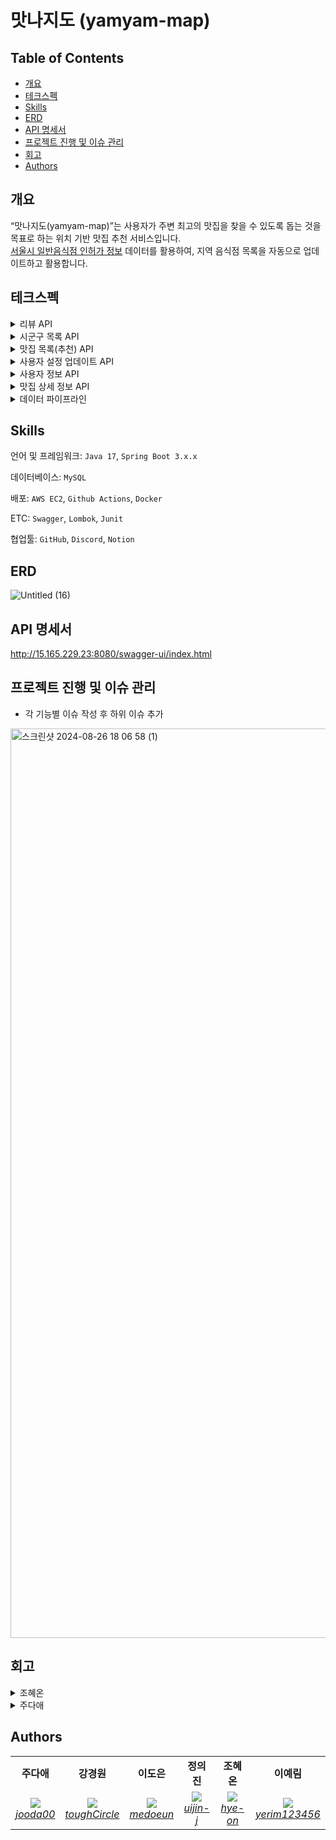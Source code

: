 # 맛나지도 (yamyam-map)

## **Table of Contents**

- [개요](#개요)
- [테크스펙](#테크스펙)
- [Skills](#skills)
- [ERD](#erd)
- [API 명세서](#api-명세서)
- [프로젝트 진행 및 이슈 관리](#프로젝트-진행-및-이슈-관리)
- [회고](#회고)
- [Authors](#authors)


## 개요

“맛나지도(yamyam-map)”는 사용자가 주변 최고의 맛집을 찾을 수 있도록 돕는 것을 목표로 하는 위치 기반 맛집 추천 서비스입니다.  
[서울시 일반음식점 인허가 정보](https://data.seoul.go.kr/dataList/OA-16094/S/1/datasetView.do) 데이터를 활용하여, 지역 음식점 목록을 자동으로 업데이트하고
활용합니다.

## 테크스펙

<details>
	<summary> 리뷰 API </summary>

### **요약 (Summary)**

맛집에 대한 리뷰를 합니다.

### **목표 (Goals)**

1~5 점 사이의 점수와 리뷰를 달 수 있습니다.

### **목표가 아닌 것 (Non-Goals)**

사진을 올릴 수 있습니다.

### **계획 (Plan)**

```mermaid
graph TD
    A[리뷰 등록 요청] --> B[JWT 인증 확인]
    B -->|인증 실패| C[401 Unauthorized 반환]
    B -->|인증 성공| D[리뷰 생성, 새로운 평점 계산]
    D --> E[200 OK 반환]
```

### **마일스톤 (Milestones)**

> ~8월 28일 : 리뷰 엔티티 정의 <br>
~8월 29일: 기능 구현
>
</details>

<details>
	<summary> 시군구 목록 API </summary>

### **요약 (Summary)**

사용자는 도/광역시에 속한 시/군/구 목록을 조회할 수 있습니다.

### **목표 (Goals)**

- `도/광역시`에 속한 `시/군/구` 목록을 조회하는 API를 구현합니다.
- 효율적인 조회를 위해 시군구 데이터를 캐싱하여 성능을 최적화합니다.

### 요구사항 상세

- **설명**
    - 사용자는 도/광역시의 시/군/구 목록을 조회할 수 있습니다.

- **출력 데이터**
    - `도/광역시(province_name)`
    - `시/군/구 목록`
    - 각 시/군/구의 `위도(latitude)`, `경도(longitude)`

- **처리 과정**:
    1. 도/광역시로 그룹화한 시/군/구 목록을 조회합니다.
    2. 시/군/구 목록을 반환할 때, 시군구의 좌표 정보도 함께 포함됩니다.

- **예외 사항**
    - 시군구 데이터가 없을 시 빈 리스트를 반환합니다.

### **계획 (Plan)**

### Flowchart

```mermaid
flowchart TD
    A([사용자]) --> B{지역 목록 API 요청}
    B --> C[[지역 데이터 조회]]
    C --> D[시/도 기준 시/군/구 데이터 그룹화]
    D --> E[좌표 포함 시/군/구 목록 생성]
    E --> F[[그룹화된 시/군/구 목록 반환]]
```

```mermaid

erDiagram
Region {
	id BIGINT PK "AUTO_INCREMENT"
	province VARCHAR(50) "NOT NULL"
	city_district VARCHAR(50) "NOT NULL"
	location POINT "NOT NULL"
}
```

- DTO, 서비스, 레파지토리 구현
    - 도/광역시 및 시/군/구 데이터를 처리하고 검색하는 로직 작성

- 시군구 조회 컨트롤러 구현

- 테스트 코드 작성 및 기능 테스트
    - 시군구 조회 API
    - 통합 테스트

- 조회된 시군구 데이터를 캐싱하여 성능 최적화

### **이외 고려 사항들 (Other Considerations)**

- 캐시 만료: 시군구 데이터는 잘 변경되지 않으므로 캐시 만료 시간을 길게 설정?
- API 성능 테스트: 캐싱 전후의 성능 차이 테스트하고 최적화

### **마일스톤 (Milestones)**

- **8월 28일~8월 29일**: 엔티티 정의 및 시군구 조회 기능 설계
- **8월 30일**: 시군구 서비스 및 리포지토리 구현
- **8월 31일 ~ 9월 1일**: API 개발 및 시군구 관련 기능 구현
- **9월 2일**: 문서화 및 최종 점검
- **이후**: 캐싱 기능 구현 및 성능 최적화

</details>

<details>
		<summary> 맛집 목록(추천) API </summary>

### **요약 (Summary)**

사용자는 자신의 현재 위치 또는 선택한 특정 지역의 중심 좌표를 기준으로 일정 범위 내의 맛집 목록을 조회할 수 있습니다. 조회된 맛집 목록은 사용자의 요청에 따라 거리순 또는 평점순으로 정렬됩니다.

### **목표 (Goals)**

- `위도(Lat)`, `경도(Lon)`, `범위(Range)`를 기반으로 맛집 목록을 조회할 수 있습니다.
- 맛집 목록은 `거리순` 또는 `평점순`으로 정렬됩니다.
- 사용자는 "내 주변 보기" 또는 "특정 지역 보기" 기능을 사용하여 맛집 목록을 조회할 수 있습니다.

### **목표가 아닌 것 (Non-Goals)**

- 상세한 필터링 기능 (특정 음식 종류, 가격대 등)

### 요구사항 상세

- **설명**
    - 사용자는 현재 위치의 좌표를 기준으로 또는 선택한 특정 지역의 좌표를 기준으로 범위 내의 맛집 목록을 조회할 수 있습니다.
    - 맛집 목록은 사용자가 요청한 정렬 방식에 따라 거리순 또는 평점순으로 정렬합니다.

- **입력 데이터**
    - `위도(Lat)`
    - `경도(Lon)`
    - `범위(Range)` (단위: km)
    - `정렬방식(Sort)` - "거리순" 또는 "평점순"

- **출력 데이터**
    - `맛집 목록` - 이름, 종목, 위도/경도, 평점 등

- **처리 과정**
    1. 파라미터 위도(Lat), 경도(Lon), 범위(Range)를 기반으로 맛집 목록을 필터링
    2. 필터링된 맛집 목록을 사용자가 요청한 정렬 방식(거리순 또는 평점순)에 따라 정렬
    3. 정렬된 맛집 목록을 사용자에게 반환

- **예외 사항**
    - 위도/경도 또는 범위 값이 유효하지 않은 경우, 오류 메시지와 함께 조회 실패 응답을 반환
    - 정렬 방식이 "거리순" 또는 "평점순" 이외일 경우, 디폴트를 거리순으로 처리

### **계획 (Plan)**

### Flowchart

```mermaid
flowchart TD
    A[유저] -->|위도, 경도, 범위, 페이징, 정렬 요청| B{Validation 확인}
    B --> |위도, 경도, 범위 데이터 없음| K[400 해당 값은 필수 값이라는 에러 반환]
    B --> |Validation 통과| C{필터링}
    
    C -->|데이터 O| D{정렬 방식 확인}
    C -->|데이터 X| E[빈 리스트 반환]

    D -->|거리순| F[거리순 정렬]
    D -->|평점순| G[평점순 정렬]
    D -->|그 외| H[400 해당 정렬방식 제공하지 않는다는 에러 반환]

    F --> I[정렬된 맛집 목록 반환]
    G --> I
```

- DTO, 서비스, 레파지토리 구현
    - 위도/경도 및 범위를 사용한 맛집 필터링 로직 작성
    - 거리 계산 및 거리순, 평점순 정렬 로직 구현 (Hibernate Spatial 함수를 이용)

- 맛집 조회 컨트롤러 구현

- 테스트 코드 작성 및 기능 테스트
    - 거리 계산, 정렬 로직, 맛집 목록 API 유닛 테스트
    - 통합 테스트

### **이외 고려 사항들 (Other Considerations)**

- 엔드포인트 정의 (경로와 HTTP 메서드)
    - GET /api/restaurants
        - `lat`, `lon`, `range`, `sort`, `page`
        - sort - distance/rating

- 거리계산 방식 - MYSQL Point 타입 사용, Hibernate Spatial 함수 활용해서 쿼리 간소화
- "내 주변 맛집 보기", "특정 지역 주변 맛집 보기" 모두 중심 좌표를 파라미터로 하는 하나의 api로 처리

### **마일스톤 (Milestones)**

- **8월 29일**: ERD 확정 및 엔티티 구현
- **8월 30일 ~ 9월 2일**: 맛집 서비스 및 레파지토리, 컨트롤러 구현
- **9월 2일 ~ 9월 3일**: 테스트, 문서화 및 최종 점검

</details>

<details> 
<summary>사용자 설정 업데이트 API</summary>
    
### **요약 (Summary)**
    
사용자의 위치 정보와 점심 추천 기능 설정을 업데이트하는 역할을 합니다.
    
### **목표 (Goals)**
    
사용자 위치 정보 업데이트
        
- 사용자의 위치 정보를 데이터베이스에 저장하여 위치 기반 맛집 추천 서비스의 정확성을 유지합니다.
        
점심 추천 기능 설정
        
- 사용자가 점심 추천 기능의 활성화 여부를 선택할 수 있도록 하여, 맞춤형 알림 서비스를 제공합니다.
        
데이터 유효성 검증
        
- 사용자가 입력한 위치 정보와 점심 추천 기능 설정의 유효성을 검증하여, 잘못된 입력이 서비스에 영향을 미치지 않도록 합니다.
        
보안 및 인증
        
- JWT를 사용하여 사용자 인증 및 권한을 검증하며, 인증된 사용자만이 자신의 설정을 업데이트, 조회할 수 있도록 합니다.
        
    
### **목표가 아닌 것 (Non-Goals)**
    
- 사용자 프로필 관리
        
- 사용자 계정, 비밀번호 등 프로필 정보를 업데이트하는 기능이 아닙니다.
        
    
### **계획 (Plan)**
    
데이터베이스 인터페이스 구현
        
- `MemberRepository`를 통해 사용자 정보를 조회할 수 있도록 구현합니다.
        
API 설계 및 구현
        
- JWT 인증 로직을 통해 요청자의 신원을 확인합니다.
- 위치 정보와 점심 추천 기능 설정 값을 검증하는 로직을 구현합니다.
- 검증된 데이터를 기반으로 사용자의 설정을 업데이트하는 로직 작성합니다.
    
    
<details> 
<summary>플로우 차트</summary>
    
```mermaid
    graph TD
        A[사용자 요청] --> B[JWT 인증 확인]
        B -->|인증 실패| C[401 Unauthorized 반환]
        B -->|인증 성공| D[데이터 유효성 검증]
        D -->|유효성 실패| E[400 Bad Request 반환]
        D -->|유효성 성공| F[데이터베이스 업데이트]
        F --> G[200 OK 성공 응답 반환]
    
```
</details>
    
<details> 
<summary>클래스 다이어그램</summary>
    
```mermaid
classDiagram
        class Member {
          +Long member_id
          +String account
          +String password
          +Double latitude
          +Double longitude
          +Boolean receiveRecommendations
          +Timestamp created_at
          +Timestamp updated_at
        }
    
    		class MemberService {
    			+updateMemberSettings(lat: Double, lon: Double, receiveRecommendations: Boolean): void
    		}
    		
    		class MemberRepository {
          +findById(userId: Long): Member
          +save(member: Member): void
        }
    
        MemberService --> MemberRepository : uses
        MemberService --> Member : updates
```
</details>
    
<details> 
<summary>시퀀스 다이어그램</summary>
    
```mermaid
sequenceDiagram
        participant User
        participant API
        participant DB
    
        User->>API: 설정 업데이트 요청 (JWT 포함)
        API->>API: JWT 유효성 검증
        API-->>User: 인증 실패 (401 Unauthorized)
        API->>API: 데이터 유효성 검증
        API-->>User: 유효성 실패 (400 Bad Request)
        API->>DB: 사용자 설정 업데이트
        DB-->>API: 업데이트 성공
        API-->>User: 성공 응답 (200 OK)
    
```
</details>
    
<details> 
<summary>API 설계</summary>
    
**Endpoint:** `PATCH /api/member/settings`
    
**요청 헤더:** `Authorization: bearer {JWT_TOKEN}`
    
**Request Body:**
    
```json
    {
      "lat": 37.5665,
      "lon": 126.9780,
      "receiveRecommendations": true
    }
```
    
**Response:**
    
- **200 OK:** 성공적으로 업데이트된 경우.
        
```json
        {
          "message": "요청이 성공했습니다."
        }
```
        
- **400 Bad Request:** 위도, 경도의 범위가 잘못된 경우
        
```json
        {
          "error": "위도 또는 경도의 범위가 잘못되었습니다."
        }
```
        
- **400 Bad Request:** 위도 혹은 경도 값이 누락된 경우
        
```json
        {
          "error": "위도와 경도는 모두 제공되어야 합니다."
        }
```
        
- **401 Unauthorized:** 인증되지 않은 사용자가 접근한 경우.
        
```json
        {
          "error": "인증 오류가 발생했습니다."
        }
```
</details>
    
### **이외 고려 사항들 (Other Considerations)**
    
- 보안: JWT의 유효성 및 보안을 검토하며, 인증되지 않은 사용자의 접근을 방지합니다.
- 에러 처리: 발생 가능한 에러 케이스에 대한 에러 메시지를 적절하게 반환할 수 있도록 합니다.
    
### **마일스톤 (Milestones)**
    
> ~ `8월 28일`: 요구사항 분석 <br>
~ `8월 29일`: API 설계 및기본 구현 완료 <br>
~ `8월 30일`: 테스트, 문서화
>
</details>


<details>
<summary>사용자 정보 API</summary>
    
### **요약 (Summary)**
    
사용자의 정보를 조회하여 계정, 위치 정보, 점심 추천 기능 활성화 여부를 확인할 수 있습니다.
    
### **목표 (Goals)**
    
- `패스워드` 를 제외한 모든 사용자 정보를 반환합니다.
- 클라이언트에서 사용자 위, 경도 / 점심추천 기능 사용여부 를 사용하기 위해서 입니다.
    
### **계획 (Plan)**
    
데이터베이스 인터페이스 구현     
- `MemberRepository`를 통해 사용자 정보를 조회할 수 있도록 구현합니다.
        
API 설계 및 구현      
- JWT 인증 로직을 통해 요청자의 신원을 확인하고, 해당 사용자의 정보를 조회하여 반환합니다.
    

<details>
<summary>플로우 차트 </summary>
	
```mermaid
    graph TD
	A[사용자 요청] --> B[JWT 인증 확인]
	B -->|인증 실패| C[401 Unauthorized 반환]
	B -->|인증 성공| D[사용자 정보 조회]
	D --> E[200 OK 사용자 정보 반환]
```
</details>

    

<details>
<summary>클래스 다이어그램</summary>
    
```mermaid
classDiagram
        class Member {
          +Long id
          +String username
          +String password
          +Double latitude
          +Double longitude
          +Boolean receiveRecommendations
          +Timestamp created_at
          +Timestamp updated_at
        }
    
        class MemberService {
          +getMemberDetail(): MemberDetailRes
        }
    
        class MemberRepository {
          +findById(memberId: Long): Member
        }
    
        MemberService --> MemberRepository : uses
        MemberService --> Member : retrieves
    
```
</details>

    

<details>
<summary>시퀀스 다이어그램</summary>
    
```mermaid
sequenceDiagram
        participant Member
        participant API
        participant DB
    
        Member->>API: 사용자 정보 요청 (JWT 포함)
        API->>API: JWT 유효성 검증
        API-->>Member: 인증 실패 (401 Unauthorized)
        API->>DB: 사용자 정보 조회
        DB-->>API: 사용자 정보 반환
        API-->>Member: 사용자 정보 반환 (200 OK)
    
```
</details>

    

<details>
<summary>API 설계</summary>
    
**Endpoint:** `GET /api/member`
    
**요청 헤더:** `Authorization: bearer {JWT_TOKEN}`
    
**Response:**
    
- **200 OK:** 성공적으로 업데이트된 경우.
        
```json
        {
        	"memberId": 123,
        	"account": "abc",
          "latitude": 37.5665,
          "longitude": 126.9780,
          "receiveRecommendations": true
        }
```
        
- **401 Unauthorized:** 인증되지 않은 사용자가 접근한 경우.
        
```json
        {
          "error": "인증 오류가 발생했습니다."
        }
```
</details>

        
    
### **마일스톤 (Milestones)**
    
> ~ 8월 28일: 요구사항 분석 <br>
~ 8월 29일: 기본 구현 완료 <br>
~ 8월 30일: 테스트 및 문서화
>
</details>


<details>
		<summary> 맛집 상세 정보 API </summary>

### **요약 (Summary)**

맛집 id를 받아서 맛집 상세 정보를 반환합니다.

### **목표 (Goals)**

- 맛집 고유 `id` 를 받아서 해당 맛집 상세정보를 반환합니다.
- 맛집의 `평가 항목`도 함께 반환합니다.
- `평가 항목` 에는 `총점, 리뷰 개수, 총점 평균`이 포함됩니다.
- 만약 조회하려는 맛집 정보가 `캐시`에 있으면 `캐시`에서 반환합니다.

### **계획 (Plan)**

#### API 응답 형식

  ```json
  [
  {
    "data": {
      "id": 1,
      "name": "밥집",
      "businessType": "KOREAN_FOOD",
      "phoneNumber": "010-1234-5678",
      "location": {
        "x": 1,
        "y": 1
      },
      "oldAddressFull": "용산구 청파동",
      "roadAddressFull": "용산구 이태원동",
      "reviewRating": {
        "totalReviews": 10,
        "totalScore": 30,
        "averageScore": 3.0
      }
    }
  }
]
  ```

#### 플로우 차트

```mermaid
graph TD
    A[맛집 ID 요청] --> B{맛집 존재 여부 확인}
    B --> |존재하지 않음| C[404 BAD_REQUEST 반환]
    B --> |존재함| D{캐시 확인}
    D --> |캐시에 있음| E[캐시에서 맛집 상세 정보 및 평가 반환]
    D --> |캐시에 없음| F[DB에서 맛집 상세 정보 및 평가 조회]
    F --> G{리뷰 개수 확인}
    G --> |10개 이상| H[캐시에 맛집 상세 정보 및 평가 저장]
    G --> |10개 미만| I[DB에서 맛집 상세 정보 및 평가 반환]
    H --> I

```

### **이외 고려 사항들 (Other Considerations)**

- 캐싱 조건
    - `리뷰가 10개 이상` 달린 맛집만 캐시에 저장합니다.

### **마일스톤 (Milestones)**

> ~8월 28일(수) : 요구 사항 분석
>
> ~8월 29일(목) : 맛집 상세 정보 반환 `dto` 생성, `더미 데이터` 생성
>
> ~8월 30일(금) : `controller. service` 로직 작성
>
> ~9월 3일(화) : `redis` 를 사용한 고도화 작업, `README` 작성, Rollout
>

</details>
<details> 
<summary>데이터 파이프라인</summary>

# **요약 (Summary)**

맛집 데이터를 수집하기 위한 데이터 파이프라인을 작성합니다.

API 호출로 동작되는 기능이 아닌 스케쥴러를 통해 매 시간 실행되는 기능들입니다.

# **목표 (Goals)**

- 서울시 일반음식점 인허가 정보 OpenAPI를 통해 데이터를 수집합니다.
- 데이터를 내부에서 사용될 형태로 변경합니다.
- 누락되거나 이상값을 가질 경우 처리방침을 정하고 구현합니다.
- 어떻게던 **하나의 상호가 중복 생성되지 않아야 합니다.**
- 스케쥴러를 설정하여 데이터 파이프라인 로직을 지정한 시간마다 실행시킵니다.

# **계획 (Plan)**
#### 작업 순서 정리
1. 데이터 분석 및 전처리 사항 정리
2. Spring batch 패키지 구조 설계
3. Step 01. API 응답 받아 row_seoul_restaurant 에 저장
4. Step 02. row_seoul_restaurant에 저장된 데이터 실제 운영 테이블인 restaurant 에 저장
5. 스케줄러 작업 처리


#### Step 1. 로우데이터 저장 로직
    
    1️⃣ Open API로 데이터를 요청
    
    - 한번의 요청으로 최대 1,000개의 데이터를 받아올 수 있기 때문에 1,000개씩 데이터를 불러와 캐시합니다. (HTTP 요청 최소화)
    - HTTP 요청 중 에러가 발생하면 재시도 로직을 구현합니다. (네트워크 문제일 경우, 재시도 시 성공할 수 있기 때문)
    
    2️⃣ 응답 데이터의 해시값을 통해 기존 데이터에서 변경이 된 데이터만 필터링
    
    - 응답 데이터와 기존 데이터는 관리번호(unique)로 매핑합니다.
    - 변경된 데이터만 삽입/수정하여 효율성 ↑
    
    3️⃣ 로우 데이터 저장 (해시값을 다시 생성하지 않도록 해시값도 함께 저장)
#### Step 2. 로우데이터 전처리 로직
    1️⃣ 지번 주소, 도로명 주소 개별 유효성 검사
    
    2️⃣ 상호명과 주소 기반 restaurant 객체 있다면 불러오기
    
    3️⃣ 폐업인 경우 존재한다면 삭제/ 존재하지 않았다면 저장 X
    
    4️⃣ 업태구분 설정[한식, 중식, 양식, 일식, 카페, 술집, 기타, None]
    
    5️⃣ 시군구 주소에서 `do-si`, `sgg` contain 검사 및 매핑
    
    6️⃣ 위,경도: `null`인 경우, 시군구 주소에서 위,경도 가져오기
    
#### 플로우 차트
    
  ```mermaid
     graph TD
        A[새벽 2시 스케줄러 실행] --> B[SeoulDataPiplineJob 에서 정해진 Step 실행]
        B --> C[Step 1_1. RowSeoulDataApiReader]
        C --> H{서울시 맛집 API 요청}
        H --> |응답 성공| D[Step 1_2. RowSeoulDataProcessor]
        H --> |응답 실패| I[RestClientException 에러 반환]
        D -->|해시값 비교 기반 변경 발생 객체 넘기기| E[Step 1_3. RowSeoulDataWriter]
        E -->|변경한 객체 row_seoul_restaurant 에 저장| F[Step 2_1. RowSeoulDataDBReader]
        F -->|row_seoul_restaurant 에서 데이터 읽어서 넘기기| G[Step 2_2. SeoulDataProcessor]
        G --> J{전처리 진행}
        J--> |전처리 성공| K[Step_2_3. SeoulDataWriter]
        J--> |전처리 실패| L[에러 로그 찍고 해당 객체 처리 X]
        K-->|전처리된 객체 restaurant에 저장| M[Job 실행 완료]
        
```
#### 시퀀스 다이어그램
    
 ```mermaid
    sequenceDiagram
        participant Schedular
        participant SeoulDataPiplineJob
        participant Step 01
        participant 서울시 맛집 api
        participant row Table
        participant Step 02
        participant system Table
    
        Schedular->>SeoulDataPiplineJob: 매일 새벽 2시마다 job 실행 요청
        SeoulDataPiplineJob->>Step 01: 실행 요청
        Step 01->>서울시 맛집 api: 호출 요청
        서울시 맛집 api->>Step 01: 응답 반환
        Step 01->> row Table: hash 비교 후, 업데이트된 데이터 저장
        Step 02->> row Table: 오늘 업데이트된 데이터 요청
        row Table->> Step 02: 요청한 데이터 반환
        Step 02->> system Table: 전처리된 데이터 저장
        
          
```

### 고민했던 점

  
<details> 
<summary>🌐 데이터 호출 작업 시 사용할 외부 API 요청 방법</summary>
    
    Spring에서 HTTP 엔드포인트에 대한 호출을 위해 총 4가지의 선택지를 제공합니다.
    
    **(1) Spring Cloud OpenFeign**
    
    Spring MVC 애너테이션을 통해 동적으로 구현체를 만들어 줍니다. 사용이 쉽지만, 커스텀이 어렵고 공식적으로 업데이트가 중단되었습니다. (cf. [공식문서](https://spring.io/projects/spring-cloud-openfeign))
    
    **(2) RestTemplate** 
    
    템플릿 메서드 API를 제공한는 동기 클라이언트입니다. 스프링에서는 공식적으로 RestTemplate보다 RestClient, WebClient 사용을 권장하고 있습니다. (cf. [공식문서](https://docs.spring.io/spring-framework/reference/integration/rest-clients.html#rest-resttemplate))
    
    **(3) RestClient**
    
    최신 HTTP 요청 API를 제공하는 동기 클라이언트입니다. (cf. [공식문서](https://docs.spring.io/spring-framework/reference/integration/rest-clients.html#rest-restclient))
    
    **(4) WebClient**
    
    비동기, 반응형 HTTP 요청을 제공하는 클라이언트 입니다. 동기 방식도 지원합니다. (cf. [공식문서](https://docs.spring.io/spring-framework/reference/integration/rest-clients.html#rest-webclient))
    
    위의 특징들을 고려해 봤을 때, Spring에서 권장하는 **RestClient**와 **WebClient**를 고민하였습니다. WebClient의 경우 Spring WebFlux에 대한 의존이 필요하고, 비동기 사용을 위해서는 러닝커브가 높기 때문에, RestClient를 도입하였고 추후 비동기 처리를 고려하기로 결정했습니다.
</details> 
<details> 
<summary>⏰ 스케줄러 라이브러리 중 Spring boot Scheduling 사용 이유</summary>
    
    Spring에서 스케줄링을 위해 총 3가지의 선택지를 제공합니다.
    
    **(1) Quartz Scheduler**
    
    오픈 소스의 고급 스케줄링 라이브러리로, Java 기반의 복잡한 스케줄링 작업을 지원합니다. 트리거, 잡, 작업 스케줄링 관리 기능을 강력하게 제공합니다.
    
    **(2)  Spring TaskScheduler**
    Spring Core의 `TaskExecutor`를 기반으로 한 기본적인 스케줄링 기능을 제공합니다. 주로 간단한 스케줄링 작업에 사용됩니다. 설정이 매우 쉽고 빠르게 적용이 가능하며 다양한 스케줄링 옵션이 있습니다.
    
    **(3) Spring Boot Scheduling**
    `Spring TaskScheduler`의 확장된 버전으로, 간단하게 스케줄링 작업을 설정할 수 있는 Spring Boot 내장 스케줄링 기능입니다. 러닝 커브가 짧고, 스프링과 완벽한 통합을 이루고 있습니다.
    
    복잡한 트리거 규칙이나 분산 시스템이 아니기에 러닝커브가 있는 Quartz 보다 간편하게 사용할 수 있는 Spring TaskScheduler와 Spring Scheduling 중에서 보다 간편한 사용이 가능하도록 확장된 버전인 Spring Scheduling으로 선택하게 되었습니다.
</details>  
<details> 
<summary>⏰ 스케줄러 시간대 설정 이유</summary>
    
    데이터 분석을 통해 `서울시 일반음식점 인허가 정보 API` 의 업데이트가 주로 23:59 에 이루어진다는 것을 파악하였습니다. 이에 해당 서버에서 데이터 업데이트가 맞게 이루어진 뒤, 트래픽이 조금 덜 몰릴 새벽 시간대에 작업을 진행하는 것으로 설정하였습니다.
</details>


# **마일스톤 (Milestones)**

> `~ 8/28(수)` : 데이터 분석 및 전처리 방식 논의
> 
> `~ 8/30(금)`: 스프링 배치 스터디
> 
> `~ 9/3(화)`: 기능 구현 완료
> 
> `~ 9/6(금)`: 리드미 작성 및 Rollout
> 
</details>

## Skills

언어 및 프레임워크: `Java 17`, `Spring Boot 3.x.x`

데이터베이스: `MySQL`

배포: `AWS EC2`, `Github Actions`, `Docker`

ETC: `Swagger`, `Lombok`, `Junit`

협업툴: `GitHub`, `Discord`, `Notion`

## ERD

![Untitled (16)](https://github.com/user-attachments/assets/e4cc5680-2a01-4c3a-90eb-a61e3674c890)

## API 명세서

http://15.165.229.23:8080/swagger-ui/index.html

## 프로젝트 진행 및 이슈 관리

- 각 기능별 이슈 작성 후 하위 이슈 추가

<img width="1455" alt="스크린샷 2024-08-26 18 06 58 (1)" src="https://github.com/user-attachments/assets/2e487a73-f92e-413c-a85d-4de06553a20c">

## 회고
<details> 
<summary>조혜온</summary>
  - 공공데이터를 활용한 프로젝트라서 신기했습니다. 팀원분들과의 리뷰가 유익한 시간이였습니다. 짧은 기간이였지만 팀워크가 좋아서 무리없이 진행될 수 있었던 것 같습니다.     

</details>  
<details> 
<summary>주다애</summary>
  - API 개발과 배포 모두 작업할 수 있는 기회여서 좋았습니다. 특히 PR을 통한 코드 리뷰를 통해 많이 배웠습니다. 함께 의견을 나누며 시야가 넓어지는 것을 느꼈고, 짧은 기간 동안 좋은 팀원분들 덕분에 프로젝트를 잘 마무리 할 수 있었다고 생각합니다.

</details>  



## Authors

<table>
    <tr align="center">
        <td><B>주다애<B></td>
        <td><B>강경원<B></td>
        <td><B>이도은<B></td>
        <td><B>정의진<B></td>
        <td><B>조혜온<B></td>
        <td><B>이예림<B></td>
    </tr>
    <tr align="center">
            <td>
            <img src="https://github.com/jooda00.png?size=100">
            <br>
            <a href="https://github.com/jooda00"><I>jooda00</I></a>
        </td>
            <td>
            <img src="https://github.com/toughCircle.png?size=100">
            <br>
            <a href="https://github.com/toughCircle"><I>toughCircle<I></a>
        </td>
        <td>
            <img src="https://github.com/medoeun.png?size=100">
            <br>
            <a href="https://github.com/medoeun"><I>medoeun</I></a>
        </td>
        <td>
            <img src="https://github.com/uijin-j.png?size=100">
            <br>
            <a href="https://github.com/uijin-j"><I>uijin-j</I></a>
        </td>
        <td>
          <img src="https://github.com/hye-on.png?size=100">
            <br>
            <a href="https://github.com/hye-on"><I>hye-on</I></a>
        </td>
        <td>
          <img src="https://github.com/yerim123456.png?size=100">
            <br>
            <a href="https://github.com/yerim123456"><I>yerim123456</I></a>
        </td>
    </tr>

</table>
